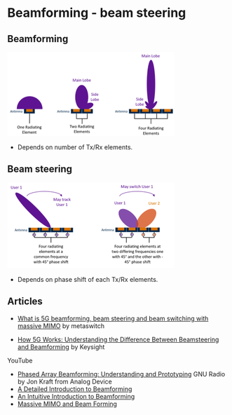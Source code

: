 # Beamforming - beam steering

## Beamforming

![Beamforming](images/beamforming.webp)

* Depends on number of Tx/Rx elements.

## Beam steering

![Beam steering](images/beamsteering.webp)

* Depends on phase shift of each Tx/Rx elements.

## Articles

* [What is 5G beamforming, beam steering and beam switching with massive MIMO](https://www.metaswitch.com/knowledge-center/reference/what-is-beamforming-beam-steering-and-beam-switching-with-massive-mimo) by metaswitch

* [How 5G Works: Understanding the Difference Between Beamsteering and Beamforming](https://www.metaswitch.com/knowledge-center/reference/what-is-beamforming-beam-steering-and-beam-switching-with-massive-mimo) by Keysight

YouTube

* [Phased Array Beamforming: Understanding and Prototyping](https://www.youtube.com/watch?v=0hnWfTvETcU) GNU Radio by Jon Kraft from Analog Device
* [A Detailed Introduction to Beamforming](https://youtu.be/HKpQP8H4JRc)
* [An Intuitive Introduction to Beamforming](https://youtu.be/lH5nqLfNVCA)
* [Massive MIMO and Beam Forming](https://youtu.be/Pa1Y_6FwmAg)
